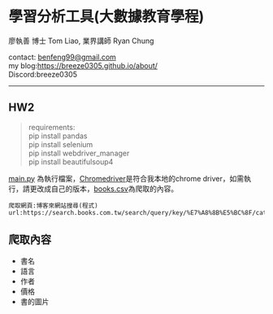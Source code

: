 # 學習分析工具(大數據教育學程)

廖執善 博士 Tom Liao, 業界講師 Ryan Chung

contact: benfeng99@gmail.com  
my blog:https://breeze0305.github.io/about/  
Discord:breeze0305

***
## HW2
> requirements:  
> pip install pandas  
> pip install selenium  
> pip install webdriver_manager  
> pip install beautifulsoup4  


[main.py](https://github.com/breeze0305/LATIA112-2/blob/main/HW2/main.py) 為執行檔案，[Chromedriver](https://github.com/breeze0305/LATIA112-2/blob/main/HW2/chromedriver.exe)是符合我本地的chrome driver，如需執行，請更改成自己的版本，[books.csv](https://github.com/breeze0305/LATIA112-2/blob/main/HW2/books.csv)為爬取的內容。

```
爬取網頁:博客來網站搜尋(程式)
url:https://search.books.com.tw/search/query/key/%E7%A8%8B%E5%BC%8F/cat/all
```

## 爬取內容

* 書名
* 語言
* 作者
* 價格
* 書的圖片

